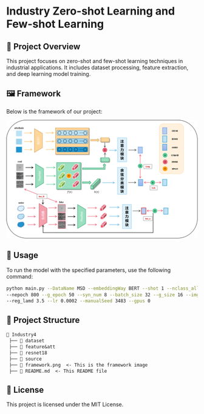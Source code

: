 # Industry Zero-shot Learning and Few-shot Learning

## 📌 Project Overview
This project focuses on zero-shot and few-shot learning techniques in industrial applications. It includes dataset processing, feature extraction, and deep learning model training.

## 🖼️ Framework
Below is the framework of our project:

![Framework](framework.png)

## 🚀 Usage
To run the model with the specified parameters, use the following command:

```bash
python main.py --DataName MSD --embeddingWay BERT --shot 1 --nclass_all 20 --nclass_seen 15 \
--nepoch 800 --g_epoch 50 --syn_num 8 --batch_size 32 --g_size 16 --imgSize 224 --embedSize 1024 \
--reg_lamd 3.5 --lr 0.0002 --manualSeed 3483 --gpus 0
```

## 📂 Project Structure
```
📁 Industry4
 ├── 📁 dataset
 ├── 📁 feature&att
 ├── 📁 resnet18
 ├── 📁 source
 ├── 📄 framework.png  <- This is the framework image
 ├── 📄 README.md  <- This README file
```

## 📜 License
This project is licensed under the MIT License.

